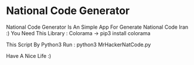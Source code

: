 # National Code Generator
National Code Generator Is An Simple App For Generate National Code Iran :)
You Need This Library :
Colorama -> pip3 install colorama

This Script By Python3
Run :
python3 MrHackerNatCode.py

Have A Nice Life :)
